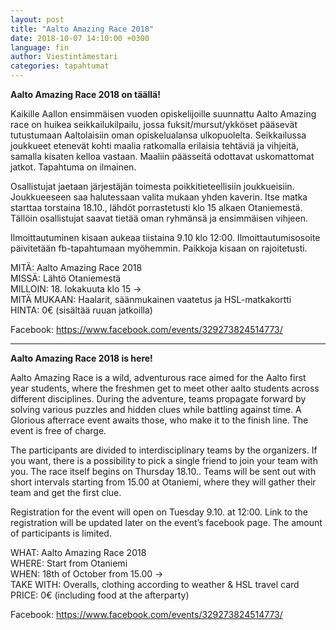 ```yaml
---
layout: post
title: "Aalto Amazing Race 2018"
date: 2018-10-07 14:10:00 +0300
language: fin
author: Viestintämestari
categories: tapahtumat
---
```

**Aalto Amazing Race 2018 on täällä!**

Kaikille Aallon ensimmäisen vuoden opiskelijoille suunnattu Aalto Amazing race on huikea seikkailukilpailu, jossa fuksit/mursut/ykköset pääsevät tutustumaan Aaltolaisiin oman opiskelualansa ulkopuolelta. Seikkailussa joukkueet etenevät kohti maalia ratkomalla erilaisia tehtäviä ja vihjeitä, samalla kisaten kelloa vastaan. Maaliin päässeitä odottavat uskomattomat jatkot. Tapahtuma on ilmainen. 

Osallistujat jaetaan järjestäjän toimesta poikkitieteellisiin joukkueisiin. Joukkueeseen saa halutessaan valita mukaan yhden kaverin. Itse matka starttaa torstaina 18.10., lähdöt porrastetusti klo 15 alkaen Otaniemestä. Tällöin osallistujat saavat tietää oman ryhmänsä ja ensimmäisen vihjeen. 

Ilmoittautuminen kisaan aukeaa tiistaina 9.10 klo 12:00. Ilmoittautumisosoite päivitetään fb-tapahtumaan myöhemmin. Paikkoja kisaan on rajoitetusti.

MITÄ: Aalto Amazing Race 2018<br>
MISSÄ: Lähtö Otaniemestä<br>
MILLOIN: 18. lokakuuta klo 15 -><br>
MITÄ MUKAAN: Haalarit, säänmukainen vaatetus ja HSL-matkakortti<br>
HINTA: 0€ (sisältää ruuan jatkoilla)

Facebook: <https://www.facebook.com/events/329273824514773/>

---

**Aalto Amazing Race 2018 is here!**

Aalto Amazing Race is a wild, adventurous race aimed for the Aalto first year students, where the freshmen get to meet other aalto students across different disciplines. During the adventure, teams propagate forward by solving various puzzles and hidden clues while battling against time. A Glorious afterrace event awaits those, who make it to the finish line. The event is free of charge.

The participants are divided to interdisciplinary teams by the organizers. If you want, there is a possibility to pick a single friend to join your team with you. The race itself begins on Thursday 18.10.. Teams will be sent out with short intervals starting from 15.00 at Otaniemi, where they will gather their team and get the first clue.

Registration for the event will open on Tuesday 9.10. at 12:00. Link to the registration will be updated later on the event’s facebook page. The amount of participants is limited. 

WHAT: Aalto Amazing Race 2018<br>
WHERE: Start from Otaniemi<br>
WHEN: 18th of October from 15.00 -><br>
TAKE WITH: Overalls, clothing according to weather & HSL travel card<br>
PRICE: 0€ (including food at the afterparty)

Facebook: <https://www.facebook.com/events/329273824514773/>